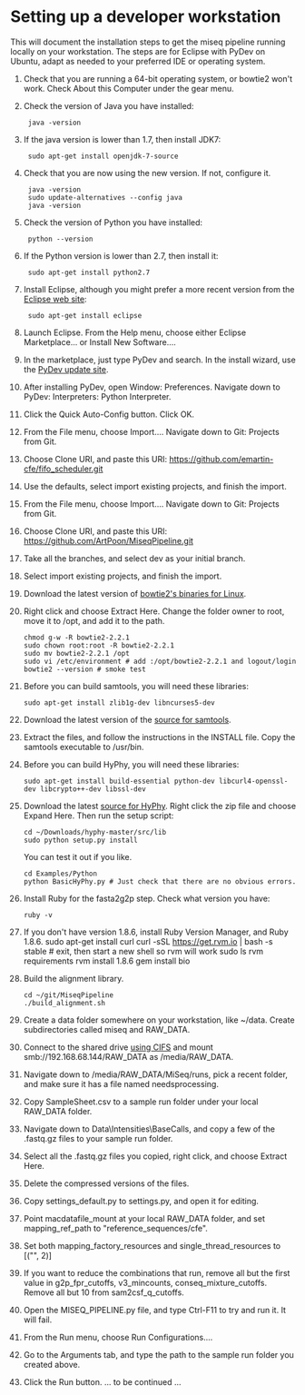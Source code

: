 Setting up a developer workstation
==================================

This will document the installation steps to get the miseq pipeline running locally on your workstation.
The steps are for Eclipse with PyDev on Ubuntu, adapt as needed to your preferred IDE or operating system.

1. Check that you are running a 64-bit operating system, or bowtie2 won't work. Check About this Computer under the gear menu.
1. Check the version of Java you have installed:

        java -version
 
2. If the java version is lower than 1.7, then install JDK7:

        sudo apt-get install openjdk-7-source

3. Check that you are now using the new version. If not, configure it.

        java -version
        sudo update-alternatives --config java 
        java -version

3. Check the version of Python you have installed:

        python --version

4. If the Python version is lower than 2.7, then install it:
        
        sudo apt-get install python2.7

5. Install Eclipse, although you might prefer a more recent version from the [Eclipse web site][eclipse]:

        sudo apt-get install eclipse

6. Launch Eclipse. From the Help menu, choose either Eclipse Marketplace... or Install New Software....
7. In the marketplace, just type PyDev and search. In the install wizard, use the [PyDev update site][pydev].
7. After installing PyDev, open Window: Preferences. Navigate down to PyDev: Interpreters: Python Interpreter. 
7. Click the Quick Auto-Config button. Click OK.
8. From the File menu, choose Import.... Navigate down to Git: Projects from Git.
9. Choose Clone URI, and paste this URI: https://github.com/emartin-cfe/fifo_scheduler.git
10. Use the defaults, select import existing projects, and finish the import.
11. From the File menu, choose Import.... Navigate down to Git: Projects from Git.
12. Choose Clone URI, and paste this URI: https://github.com/ArtPoon/MiseqPipeline.git
14. Take all the branches, and select dev as your initial branch.
15. Select import existing projects, and finish the import.
15. Download the latest version of [bowtie2's binaries for Linux][bowtie2].
15. Right click and choose Extract Here. Change the folder owner to root, move it to /opt, and add it to the path.

        chmod g-w -R bowtie2-2.2.1
        sudo chown root:root -R bowtie2-2.2.1
        sudo mv bowtie2-2.2.1 /opt
        sudo vi /etc/environment # add :/opt/bowtie2-2.2.1 and logout/login
        bowtie2 --version # smoke test

16. Before you can build samtools, you will need these libraries:

        sudo apt-get install zlib1g-dev libncurses5-dev

16. Download the latest version of the [source for samtools][samtools].
16. Extract the files, and follow the instructions in the INSTALL file. Copy the samtools executable to /usr/bin.
16. Before you can build HyPhy, you will need these libraries:

        sudo apt-get install build-essential python-dev libcurl4-openssl-dev libcrypto++-dev libssl-dev

16. Download the latest [source for HyPhy][hyphy]. Right click the zip file and choose Expand Here. Then run the setup script:

        cd ~/Downloads/hyphy-master/src/lib
        sudo python setup.py install

    You can test it out if you like.

        cd Examples/Python
        python BasicHyPhy.py # Just check that there are no obvious errors.

16. Install Ruby for the fasta2g2p step. Check what version you have:

        ruby -v

17. If you don't have version 1.8.6, install Ruby Version Manager, and Ruby 1.8.6.
        sudo apt-get install curl
        curl -sSL https://get.rvm.io | bash -s stable
        # exit, then start a new shell so rvm will work
        sudo ls
        rvm requirements
        rvm install 1.8.6
        gem install bio
        
17. Build the alignment library.

        cd ~/git/MiseqPipeline
        ./build_alignment.sh

17. Create a data folder somewhere on your workstation, like ~/data. Create subdirectories called miseq and RAW_DATA.
18. Connect to the shared drive [using CIFS][cifs] and mount smb://192.168.68.144/RAW_DATA as /media/RAW_DATA.
19. Navigate down to /media/RAW_DATA/MiSeq/runs, pick a recent folder, and make sure it has a file named needsprocessing.
20. Copy SampleSheet.csv to a sample run folder under your local RAW_DATA folder.
21. Navigate down to Data\Intensities\BaseCalls, and copy a few of the .fastq.gz files to your sample run folder.
22. Select all the .fastq.gz files you copied, right click, and choose Extract Here.
22. Delete the compressed versions of the files.
22. Copy settings_default.py to settings.py, and open it for editing.
23. Point macdatafile_mount at your local RAW_DATA folder, and set mapping_ref_path to "reference_sequences/cfe".
24. Set both mapping_factory_resources and single_thread_resources to [("", 2)]
25. If you want to reduce the combinations that run, remove all but the first value in g2p_fpr_cutoffs, v3_mincounts, conseq_mixture_cutoffs. Remove all but 10 from sam2csf_q_cutoffs.
26. Open the MISEQ_PIPELINE.py file, and type Ctrl-F11 to try and run it. It will fail.
27. From the Run menu, choose Run Configurations....
28. Go to the Arguments tab, and type the path to the sample run folder you created above.
29. Click the Run button.
... to be continued ...

[eclipse]: https://www.eclipse.org/downloads/
[pydev]: http://pydev.org/updates
[bowtie2]: http://sourceforge.net/projects/bowtie-bio/files/bowtie2/
[samtools]: http://sourceforge.net/projects/samtools/files/
[hyphy]: https://github.com/veg/hyphy
[cifs]: https://wiki.ubuntu.com/MountWindowsSharesPermanently
